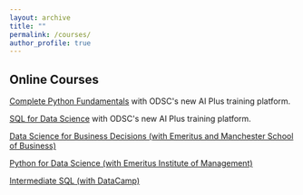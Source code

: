 ```yaml
---
layout: archive
title: ""
permalink: /courses/
author_profile: true
---
```


## Online Courses
[Complete Python Fundamentals](https://aiplus.odsc.com/courses/complete-python-fundamentals) with ODSC's new AI Plus training platform.

[SQL for Data Science](https://aiplus.odsc.com/courses/sql-for-data-science) with ODSC's new AI Plus training platform.

[Data Science for Business Decisions (with Emeritus and Manchester School of Business)](https://execed.alliancembs.manchester.ac.uk/data-science?utm_content=University&utm_term=Alliance-Manchester-Business-School&utm_campaign=direct_EmWebsite_University_Alliance-Manchester-Business-School)

[Python for Data Science (with Emeritus Institute of Management)](https://emeritus.org/management-certificate-programs/python-for-data-science/)

[Intermediate SQL (with DataCamp)](https://www.datacamp.com/courses/intermediate-sql)
